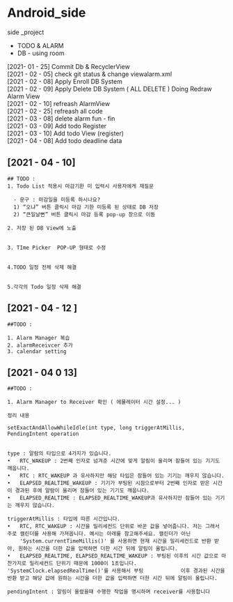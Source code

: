 # Android_side
side _project 
- TODO & ALARM
- DB - using room

[2021- 01 - 25] Commit Db & RecyclerView   
[2021 - 02 - 05] check git status & change viewalarm.xml   
[2021 - 02 - 08] Apply Enroll DB System   
[2021 - 02 - 09] Apply Delete DB System ( ALL DELETE ) Doing Redraw Alarm View   
[2021 - 02 - 10] refreash AlarmView   
[2021 - 02 - 25] refreash all code   
[2021 - 03 - 08] delete alarm fun - fin   
[2021 - 03 - 09] Add todo Register   
[2021 - 03 - 10] Add todo View (register)   
[2021 - 04 - 08] Add todo deadline data   
## [2021 - 04 - 10] 
    
    ## TODO :
    1. Todo List 적용시 마감기한 미 입력시 사용자에게 재질문

      - 문구 : 마감일을 미등록 하시나요?
      1) “오냐” 버튼 클릭시 마감 기한 미등록 된 상태로 DB 저장
      2) “큰일날뻔” 버튼 클릭시 마감 등록 pop-up 창으로 이동

    2. 저장 된 DB View에 노출 


    3. TIme Picker  POP-UP 형태로 수정 


    4.TODO 일정 전체 삭제 해결


    5.각각의 Todo 일정 삭제 해결

   
## [2021 - 04 - 12 ]   

    ##TODO :
    
    1. Alarm Manager 복습
    2. alarmReceivcer 추가
    3. calendar setting


## [2021 - 04 0 13]

    ##TODO :
    
    1. Alarm Manager to Receiver 확인 ( 에뮬레이터 시간 설정... )
   
    정리 내용 
    
    setExactAndAllowWhileIdle(int type, long triggerAtMillis, PendingIntent operation

    
    type : 알람의 타입으로 4가지가 있습니다.
    •   RTC_WAKEUP : 2번째 인자로 넘겨준 시간에 맞게 알림이 울리며 잠들어 있는 기기도 깨웁니다.
    •   RTC : RTC_WAKEUP 과 유사하지만 해당 타입은 잠들어 있는 기기는 깨우지 않습니다.
    •   ELAPSED_REALTIME_WAKEUP : 기기가 부팅된 시점으로부터 2번째 인자로 받은 시간이 경과된 후에 알람이 울리며 잠들어 있는 기기도 깨웁니다.
    •   ELAPSED_REALTIME : ELAPSED_REALTIME_WAKEUP과 유사하지만 잠들어 있는 기기는 깨우지 않습니다.

    triggerAtMillis : 타입에 따른 시간입니다.  
    •   RTC, RTC_WAKEUP : 시간을 밀리세컨드 단위로 바꾼 값을 넣어줍니다. 저는 그래서 주로 캘린더를 사용해 가져옵니다. 예시는 아래를 참고해주세요. 캘린더가 아닌          
        'System.currentTimeMillis()' 를 사용하면 현재 시간을 밀리세컨드로 반환 받아, 원하는 시간을 더한 값을 입력하면 더한 시간 뒤에 알림이 울립니다.
    •   ELAPSED_REALTIME, ELAPSED_REALTIME_WAKEUP : 부팅된 이후의 시간 값으로 마찬가지로 밀리세컨드 단위기 때문에 1000이 1초입니다. 'SystemClock.elapsedRealTime()'를 사용해서 부팅            이후 경과된 시간을 반환 받고 해당 값에 원하는 시간을 더한 값을 입력하면 더한 시간 뒤에 알림이 울립니다.

    pendingIntent : 알림이 울렸을때 수행한 작업을 명시하며 receiver를 사용합니다


    
